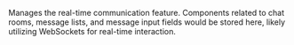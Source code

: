 Manages the real-time communication feature. Components related to chat rooms, message lists, and message input fields would be stored here, likely utilizing WebSockets for real-time interaction.
